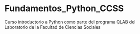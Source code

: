 # Fundamentos_Python_CCSS
Curso introductorio a Python como parte del programa QLAB del Laboratorio de la Facultad de Ciencias Sociales
